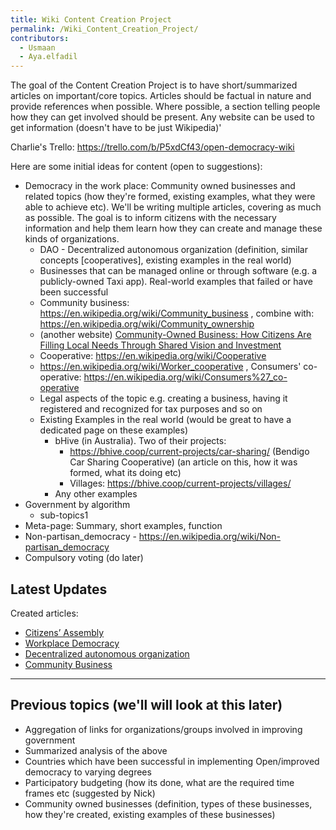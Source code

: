 ```yaml
---
title: Wiki Content Creation Project
permalink: /Wiki_Content_Creation_Project/
contributors:
  - Usmaan
  - Aya.elfadil
---
```


The goal of the Content Creation Project is to have short/summarized
articles on important/core topics. Articles should be factual in nature
and provide references when possible. Where possible, a section telling
people how they can get involved should be present. Any website can be
used to get information (doesn't have to be just Wikipedia)'

Charlie's Trello: <https://trello.com/b/P5xdCf43/open-democracy-wiki>

Here are some initial ideas for content (open to suggestions):

- Democracy in the work place: Community owned businesses and related
  topics (how they're formed, existing examples, what they were able to
  achieve etc). We'll be writing multiple articles, covering as much as
  possible. The goal is to inform citizens with the necessary
  information and help them learn how they can create and manage these
  kinds of organizations.
  - DAO - Decentralized autonomous organization (definition, similar
    concepts \[cooperatives\], existing examples in the real world)
  - Businesses that can be managed online or through software (e.g. a
    publicly-owned Taxi app). Real-world examples that failed or have
    been successful
  - Community business:
    <https://en.wikipedia.org/wiki/Community_business> , combine with:
    <https://en.wikipedia.org/wiki/Community_ownership>
  - (another website) [Community-Owned Business: How Citizens Are
    Filling Local Needs Through Shared Vision and
    Investment](https://spokaneindependent.org/community-owned-business-how-citizens-are-filling-local-needs-through-shared-vision-and-investment/)
  - Cooperative: <https://en.wikipedia.org/wiki/Cooperative>
  - <https://en.wikipedia.org/wiki/Worker_cooperative> , Consumers'
    co-operative:
    <https://en.wikipedia.org/wiki/Consumers%27_co-operative>
  - Legal aspects of the topic e.g. creating a business, having it
    registered and recognized for tax purposes and so on
  - Existing Examples in the real world (would be great to have a
    dedicated page on these examples)
    - bHive (in Australia). Two of their projects:
      - <https://bhive.coop/current-projects/car-sharing/> (Bendigo Car
        Sharing Cooperative) (an article on this, how it was formed,
        what its doing etc)
      - Villages: <https://bhive.coop/current-projects/villages/>
    - Any other examples
- Government by algorithm
  - sub-topics1
- Meta-page: Summary, short examples, function
- Non-partisan_democracy -
  <https://en.wikipedia.org/wiki/Non-partisan_democracy>
- Compulsory voting (do later)

## Latest Updates

Created articles:  

- [Citizens’ Assembly](/Citizens’_Assembly "wikilink")
- [Workplace Democracy](/Workplace_Democracy "wikilink")
- [Decentralized autonomous
  organization](/Decentralized_autonomous_organization "wikilink")
- [Community Business](/Community_Business "wikilink")
- --

## Previous topics (we'll will look at this later)

- Aggregation of links for organizations/groups involved in improving
  government
- Summarized analysis of the above
- Countries which have been successful in implementing Open/improved
  democracy to varying degrees
- Participatory budgeting (how its done, what are the required time
  frames etc (suggested by Nick)
- Community owned businesses (definition, types of these businesses, how
  they're created, existing examples of these businesses)

